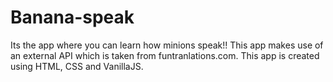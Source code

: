 # Banana-speak
Its the app where you can learn how minions speak!!
This app makes use of an external API which is taken from funtranlations.com. This app is created using HTML, CSS and VanillaJS.
